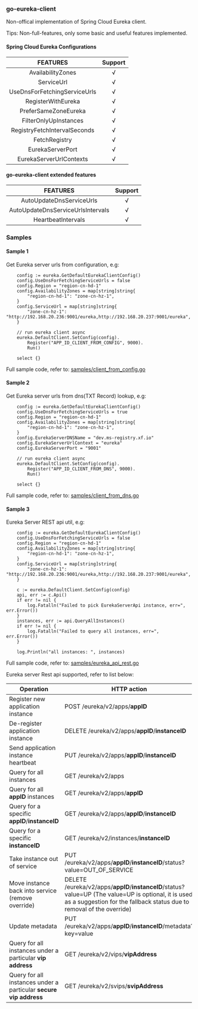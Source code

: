 ### go-eureka-client

Non-offical implementation of Spring Cloud Eureka client.

Tips: Non-full-features, only some basic and useful features implemented.


#### Spring Cloud Eureka Configurations

| FEATURES | Support |
|:--------:|:-------:|
|AvailabilityZones| √ |
|ServiceUrl| √ |
|UseDnsForFetchingServiceUrls| √ |
|RegisterWithEureka| √ |
|PreferSameZoneEureka| √ |
|FilterOnlyUpInstances| √ |
|RegistryFetchIntervalSeconds| √ |
|FetchRegistry| √ |
|EurekaServerPort| √ |
|EurekaServerUrlContexts| √ |

#### go-eureka-client extended features

| FEATURES | Support |
|:--------:|:-------:|
|AutoUpdateDnsServiceUrls| √ |
|AutoUpdateDnsServiceUrlsIntervals| √ |
|HeartbeatIntervals| √ |

### Samples

#### Sample 1

Get Eureka server urls from configuration, e.g:

````
    config := eureka.GetDefaultEurekaClientConfig()
    config.UseDnsForFetchingServiceUrls = false
    config.Region = "region-cn-hd-1"
    config.AvailabilityZones = map[string]string{
        "region-cn-hd-1": "zone-cn-hz-1",
    }
    config.ServiceUrl = map[string]string{
        "zone-cn-hz-1": "http://192.168.20.236:9001/eureka,http://192.168.20.237:9001/eureka",
    }

    // run eureka client async
    eureka.DefaultClient.SetConfig(config).
        Register("APP_ID_CLIENT_FROM_CONFIG", 9000).
        Run()

    select {}
````

Full sample code, refer to: [samples/client_from_config.go](./samples/client_from_config.go)

#### Sample 2

Get Eureka server urls from dns(TXT Record) lookup, e.g:

````
    config := eureka.GetDefaultEurekaClientConfig()
    config.UseDnsForFetchingServiceUrls = true
    config.Region = "region-cn-hd-1"
    config.AvailabilityZones = map[string]string{
        "region-cn-hd-1": "zone-cn-hz-1",
    }
    config.EurekaServerDNSName = "dev.ms-registry.xf.io"
    config.EurekaServerUrlContext = "eureka"
    config.EurekaServerPort = "9001"

    // run eureka client async
    eureka.DefaultClient.SetConfig(config).
        Register("APP_ID_CLIENT_FROM_DNS", 9000).
        Run()

    select {}
````

Full sample code, refer to: [samples/client_from_dns.go](./samples/client_from_dns.go)

#### Sample 3

Eureka Server REST api util, e.g:

````
    config := eureka.GetDefaultEurekaClientConfig()
    config.UseDnsForFetchingServiceUrls = false
    config.Region = "region-cn-hd-1"
    config.AvailabilityZones = map[string]string{
        "region-cn-hd-1": "zone-cn-hz-1",
    }
    config.ServiceUrl = map[string]string{
        "zone-cn-hz-1": "http://192.168.20.236:9001/eureka,http://192.168.20.237:9001/eureka",
    }

    c := eureka.DefaultClient.SetConfig(config)
    api, err := c.Api()
    if err != nil {
        log.Fatalln("Failed to pick EurekaServerApi instance, err=", err.Error())
    }
    instances, err := api.QueryAllInstances()
    if err != nil {
        log.Fatalln("Failed to query all instances, err=", err.Error())
    }

    log.Println("all instances: ", instances)
````

Full sample code, refer to: [samples/eureka_api_rest.go](./samples/eureka_api_rest.go)

Eureka server Rest api supported, refer to list below:


| Operation | HTTP action | Support |
|-----------|-------------|-------------|
| Register new application instance | POST /eureka/v2/apps/**appID** | √ |
| De-register application instance | DELETE /eureka/v2/apps/**appID**/**instanceID** | √ |
| Send application instance heartbeat | PUT /eureka/v2/apps/**appID**/**instanceID** | √ |
| Query for all instances | GET /eureka/v2/apps | √ |
| Query for all **appID** instances | GET /eureka/v2/apps/**appID** | √ |
| Query for a specific **appID**/**instanceID** | GET /eureka/v2/apps/**appID**/**instanceID** | √ |
| Query for a specific **instanceID** | GET /eureka/v2/instances/**instanceID** | √ |
| Take instance out of service | PUT /eureka/v2/apps/**appID**/**instanceID**/status?value=OUT_OF_SERVICE| √ |
| Move instance back into service (remove override) | DELETE /eureka/v2/apps/**appID**/**instanceID**/status?value=UP  (The value=UP is optional, it is used as a suggestion for the fallback status due to removal of the override)| √ |
| Update metadata | PUT /eureka/v2/apps/**appID**/**instanceID**/metadata?key=value| √ |
| Query for all instances under a particular **vip address** | GET /eureka/v2/vips/**vipAddress** | × |
| Query for all instances under a particular **secure vip address** | GET /eureka/v2/svips/**svipAddress** | × |


